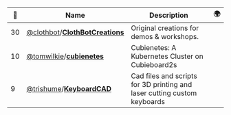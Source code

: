|:star2: | Name | Description | 🌍|
|---|---|---|---|
|30|[@clothbot](https://github.com/clothbot)/[**ClothBotCreations**](https://github.com/clothbot/ClothBotCreations)|Original creations for demos & workshops.||
|10|[@tomwilkie](https://github.com/tomwilkie)/[**cubienetes**](https://github.com/tomwilkie/cubienetes)|Cubienetes: A Kubernetes Cluster on Cubieboard2s||
|9|[@trishume](https://github.com/trishume)/[**KeyboardCAD**](https://github.com/trishume/KeyboardCAD)|Cad files and scripts for 3D printing and laser cutting custom keyboards||

